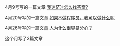 4月9号写的一篇文章
[我迷茫时怎么找答案?](https://mp.weixin.qq.com/s/QP5lpkPHXQi9Fp2fksbAGQ)

4月20号写的一篇文章
[如果不做程序员，我可以做什么呢](https://mp.weixin.qq.com/s/wHJOLsV3ww7uOv7mgf2WXg)

4月26号写的一篇文章
[人为什么很容易分心？](https://mp.weixin.qq.com/s/3lKgcWhZ0MbEkOgLRyL9rQ)

这个月写了3篇文章










